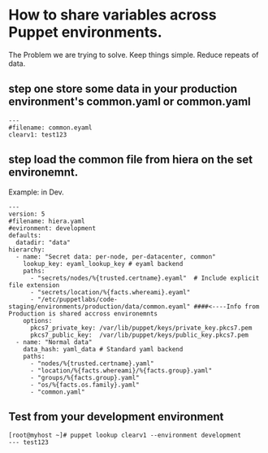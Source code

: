 # How to share variables across Puppet environments.

The Problem we are trying to solve. Keep things simple. Reduce repeats of data. 


## step one store some data in your production environment's common.yaml or common.yaml

```
---
#filename: common.eyaml 
clearv1: test123
```


## step load the common file from hiera on the set environemnt.

Example: in Dev.

```
---
version: 5
#filename: hiera.yaml
#evironment: development
defaults:
  datadir: "data"
hierarchy:
  - name: "Secret data: per-node, per-datacenter, common"
    lookup_key: eyaml_lookup_key # eyaml backend
    paths:
      - "secrets/nodes/%{trusted.certname}.eyaml"  # Include explicit file extension
      - "secrets/location/%{facts.whereami}.eyaml"
      - "/etc/puppetlabs/code-staging/environments/production/data/common.eyaml" ####<----Info from Production is shared accross environemnts
    options:
      pkcs7_private_key: /var/lib/puppet/keys/private_key.pkcs7.pem
      pkcs7_public_key:  /var/lib/puppet/keys/public_key.pkcs7.pem
  - name: "Normal data"
    data_hash: yaml_data # Standard yaml backend
    paths:
      - "nodes/%{trusted.certname}.yaml"
      - "location/%{facts.whereami}/%{facts.group}.yaml"
      - "groups/%{facts.group}.yaml"
      - "os/%{facts.os.family}.yaml"
      - "common.yaml"
```

## Test from your development environment

```
[root@myhost ~]# puppet lookup clearv1 --environment development
--- test123
```